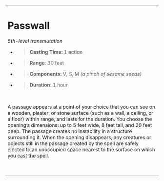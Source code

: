<table><tbody><tr class="odd"><td><h1 id="passwall"><strong>Passwall</strong></h1><p><em>5th-level transmutation</em></p><ul><li><blockquote><p><strong>Casting Time:</strong> 1 action</p></blockquote></li><li><blockquote><p><strong>Range</strong>: 30 feet</p></blockquote></li><li><blockquote><p><strong>Components</strong>: V, S, M <em>(a pinch of sesame seeds)</em></p></blockquote></li><li><blockquote><p><strong>Duration</strong>: 1 hour</p></blockquote></li></ul><p> </p><p>A passage appears at a point of your choice that you can see on a wooden, plaster, or stone surface (such as a wall, a ceiling, or a floor) within range, and lasts for the duration. You choose the opening’s dimensions: up to 5 feet wide, 8 feet tall, and 20 feet deep. The passage creates no instability in a structure surrounding it. When the opening disappears, any creatures or objects still in the passage created by the spell are safely ejected to an unoccupied space nearest to the surface on which you cast the spell.</p><p> </p></td></tr></tbody></table>